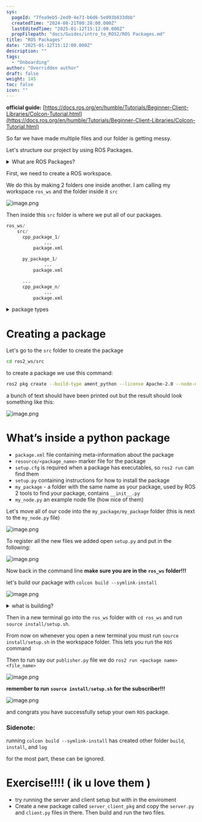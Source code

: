 ```yaml
---
sys:
  pageId: "7fea9eb5-2ed9-4e73-b6d6-5e093b833dbb"
  createdTime: "2024-08-21T00:28:00.000Z"
  lastEditedTime: "2025-01-12T15:12:00.000Z"
  propFilepath: "docs/Guides/intro_to_ROS2/ROS Packages.md"
title: "ROS Packages"
date: "2025-01-12T15:12:00.000Z"
description: ""
tags:
  - "Onboarding"
author: "Overridden author"
draft: false
weight: 145
toc: false
icon: ""
---
```


**official guide:** [https://docs.ros.org/en/humble/Tutorials/Beginner-Client-Libraries/Colcon-Tutorial.html](https://docs.ros.org/en/humble/Tutorials/Beginner-Client-Libraries/Colcon-Tutorial.html)

So far we have made multiple files and our folder is getting messy.

Let's structure our project by using ROS Packages.

<details>

<summary>What are ROS Packages?</summary>

ROS Packages are, as the name implies, packages of code that are highly sharable between ROS developers.

They consist of a folder, `package.xml` file, and source code

```python
      cpp_package_1/
		      ... imagine much code files here ..
          package.xml
```

</details>

First, we need to create a ROS workspace.

We do this by making 2 folders one inside another. I am calling my workspace `ros_ws` and the folder inside it `src`

![image.png](https://prod-files-secure.s3.us-west-2.amazonaws.com/d518164a-d88e-44d1-a4ee-3adb3bd8bce0/70706947-fd18-4537-a67b-e12946812d31/image.png?X-Amz-Algorithm=AWS4-HMAC-SHA256&X-Amz-Content-Sha256=UNSIGNED-PAYLOAD&X-Amz-Credential=ASIAZI2LB46647X2NGIZ%2F20250506%2Fus-west-2%2Fs3%2Faws4_request&X-Amz-Date=20250506T132351Z&X-Amz-Expires=3600&X-Amz-Security-Token=IQoJb3JpZ2luX2VjEJ3%2F%2F%2F%2F%2F%2F%2F%2F%2F%2FwEaCXVzLXdlc3QtMiJHMEUCIDy0d%2FQeSb4pnv12wZIA%2FmemM8IYFOqEG77BocwrAjmaAiEA0bnuImnS7rdyvhbYfTrUFWEiTs7Vcyq5kFuNIEYOSQAq%2FwMIRhAAGgw2Mzc0MjMxODM4MDUiDHBwAEP%2BY0zBH2kKkircAx6m%2FnF%2Fe7z6eq%2FuoZK7zLHqhCDo5HDA2LbyPIE%2FEBfRCoyuANg26avWH49XaegCpVDpVm6Ru%2Fi0Sg0g%2BW7snaSWNOfXIeWVuG4NbF3qYPKvNVOrJd%2BTgMll3zalXUxzRM8NcwwMcC6uqZNjeTw%2FnoWtQXyByKMd2YunKH4C0U37XTh9JfjIU59%2B42T%2BLbWYeHUwGWSwg8%2B%2FHW3IqRiOkJvFb7o8UknI0eOv2uWkW1VqT9Ki%2BHxX9b8RAWGFEzkj6rI5zgU9gCerq4en4OgwBoMAEJNCGimXGeUqsxXsZttW9m0uKKWkY9TyyOHXhKSjZrSZxukmYOrcLM9ZYyVT9ehkK1UEzbmTvqCXhiy%2FW0DUV%2B0p4zzKmjIh0r3ojOAIvV7o9fdoEapJpUupbeoqabRT%2BAbSThhC0vdEsx6IiLigSJZ%2BSWtsyy8NWhSIJ7cJKOeOau0kTXLnKTOGWuMxGQwFODlDXwI5V33fUPV8EoUxQ0DbaD545PUaWN6FujQ%2B9WEkYryFOJu0vimfl5tryEaZ7ZECyQyc9GBcb%2B%2FuW6sSxy1AQDjA64%2BklmlNnxFJX4mGh957XV4Vau%2FPypx%2FLhZuzhulYnq20rPIyBt49eIdNaZD4kAZ53cBDfTeMNKX6MAGOqUBmJ1xLylsJmPlG2CDfFynr2MagPpLJrBVXrKo1Hzh%2BpEhKFnMGyWNnGUp2cJfCVkqtjpTIlUAhduZMegarRx8eCHsGayIONKBhhpD8dLqd1se3wGt52aKjccBT47CFunW4Fow1p6gyoyW2YLJyfSx6RzVBJ1nxNxUbhoxd9q0zWTMLdJ70wmbKl4VVXdW%2FeD0sMAQ0tEcdxUako2L4dNGWNMydppg&X-Amz-Signature=4f9f826dfe4d4ea973e1249c8f6699e329d32bc06637d7775dbea538012e8e96&X-Amz-SignedHeaders=host&x-id=GetObject)

Then inside this `src` folder is where we put all of our packages.

```python
ros_ws/
    src/
      cpp_package_1/
		      ...
          package.xml

      py_package_1/
		      ...
          package.xml

      ...
      cpp_package_n/
		      ...
          package.xml

```

<details>

<summary>package types</summary>

packages can be either `C++` or python.

the intern file structure is different for each but for this guide we will stick to creating python packages

</details>

# Creating a package

Let's go to the `src` folder to create the package

```bash
cd ros2_ws/src
```

to create a package we use this command:

```bash
ros2 pkg create --build-type ament_python --license Apache-2.0 --node-name my_node my_package
```

a bunch of text should have been printed out but the result should look something like this:

![image.png](https://prod-files-secure.s3.us-west-2.amazonaws.com/d518164a-d88e-44d1-a4ee-3adb3bd8bce0/e6cf1e3f-8512-4a3e-b131-079f800bf3e8/image.png?X-Amz-Algorithm=AWS4-HMAC-SHA256&X-Amz-Content-Sha256=UNSIGNED-PAYLOAD&X-Amz-Credential=ASIAZI2LB46647X2NGIZ%2F20250506%2Fus-west-2%2Fs3%2Faws4_request&X-Amz-Date=20250506T132351Z&X-Amz-Expires=3600&X-Amz-Security-Token=IQoJb3JpZ2luX2VjEJ3%2F%2F%2F%2F%2F%2F%2F%2F%2F%2FwEaCXVzLXdlc3QtMiJHMEUCIDy0d%2FQeSb4pnv12wZIA%2FmemM8IYFOqEG77BocwrAjmaAiEA0bnuImnS7rdyvhbYfTrUFWEiTs7Vcyq5kFuNIEYOSQAq%2FwMIRhAAGgw2Mzc0MjMxODM4MDUiDHBwAEP%2BY0zBH2kKkircAx6m%2FnF%2Fe7z6eq%2FuoZK7zLHqhCDo5HDA2LbyPIE%2FEBfRCoyuANg26avWH49XaegCpVDpVm6Ru%2Fi0Sg0g%2BW7snaSWNOfXIeWVuG4NbF3qYPKvNVOrJd%2BTgMll3zalXUxzRM8NcwwMcC6uqZNjeTw%2FnoWtQXyByKMd2YunKH4C0U37XTh9JfjIU59%2B42T%2BLbWYeHUwGWSwg8%2B%2FHW3IqRiOkJvFb7o8UknI0eOv2uWkW1VqT9Ki%2BHxX9b8RAWGFEzkj6rI5zgU9gCerq4en4OgwBoMAEJNCGimXGeUqsxXsZttW9m0uKKWkY9TyyOHXhKSjZrSZxukmYOrcLM9ZYyVT9ehkK1UEzbmTvqCXhiy%2FW0DUV%2B0p4zzKmjIh0r3ojOAIvV7o9fdoEapJpUupbeoqabRT%2BAbSThhC0vdEsx6IiLigSJZ%2BSWtsyy8NWhSIJ7cJKOeOau0kTXLnKTOGWuMxGQwFODlDXwI5V33fUPV8EoUxQ0DbaD545PUaWN6FujQ%2B9WEkYryFOJu0vimfl5tryEaZ7ZECyQyc9GBcb%2B%2FuW6sSxy1AQDjA64%2BklmlNnxFJX4mGh957XV4Vau%2FPypx%2FLhZuzhulYnq20rPIyBt49eIdNaZD4kAZ53cBDfTeMNKX6MAGOqUBmJ1xLylsJmPlG2CDfFynr2MagPpLJrBVXrKo1Hzh%2BpEhKFnMGyWNnGUp2cJfCVkqtjpTIlUAhduZMegarRx8eCHsGayIONKBhhpD8dLqd1se3wGt52aKjccBT47CFunW4Fow1p6gyoyW2YLJyfSx6RzVBJ1nxNxUbhoxd9q0zWTMLdJ70wmbKl4VVXdW%2FeD0sMAQ0tEcdxUako2L4dNGWNMydppg&X-Amz-Signature=46ac36b53c74fc5659dafc3bb48eff320af16c424a2af7872515d46b585e2d20&X-Amz-SignedHeaders=host&x-id=GetObject)

# What’s inside a python package

- `package.xml` file containing meta-information about the package
- `resource/<package_name>` marker file for the package
- `setup.cfg` is required when a package has executables, so `ros2 run` can find them
- `setup.py` containing instructions for how to install the package
- `my_package` - a folder with the same name as your package, used by ROS 2 tools to find your package, contains `__init__.py`
- `my_node.py` an example node file (how nice of them)

Let's move all of our code into the `my_package/my_package` folder (this is next to the `my_node.py` file)

![image.png](https://prod-files-secure.s3.us-west-2.amazonaws.com/d518164a-d88e-44d1-a4ee-3adb3bd8bce0/9ce58f11-0da9-4d3e-b86d-506a9685d378/image.png?X-Amz-Algorithm=AWS4-HMAC-SHA256&X-Amz-Content-Sha256=UNSIGNED-PAYLOAD&X-Amz-Credential=ASIAZI2LB46647X2NGIZ%2F20250506%2Fus-west-2%2Fs3%2Faws4_request&X-Amz-Date=20250506T132351Z&X-Amz-Expires=3600&X-Amz-Security-Token=IQoJb3JpZ2luX2VjEJ3%2F%2F%2F%2F%2F%2F%2F%2F%2F%2FwEaCXVzLXdlc3QtMiJHMEUCIDy0d%2FQeSb4pnv12wZIA%2FmemM8IYFOqEG77BocwrAjmaAiEA0bnuImnS7rdyvhbYfTrUFWEiTs7Vcyq5kFuNIEYOSQAq%2FwMIRhAAGgw2Mzc0MjMxODM4MDUiDHBwAEP%2BY0zBH2kKkircAx6m%2FnF%2Fe7z6eq%2FuoZK7zLHqhCDo5HDA2LbyPIE%2FEBfRCoyuANg26avWH49XaegCpVDpVm6Ru%2Fi0Sg0g%2BW7snaSWNOfXIeWVuG4NbF3qYPKvNVOrJd%2BTgMll3zalXUxzRM8NcwwMcC6uqZNjeTw%2FnoWtQXyByKMd2YunKH4C0U37XTh9JfjIU59%2B42T%2BLbWYeHUwGWSwg8%2B%2FHW3IqRiOkJvFb7o8UknI0eOv2uWkW1VqT9Ki%2BHxX9b8RAWGFEzkj6rI5zgU9gCerq4en4OgwBoMAEJNCGimXGeUqsxXsZttW9m0uKKWkY9TyyOHXhKSjZrSZxukmYOrcLM9ZYyVT9ehkK1UEzbmTvqCXhiy%2FW0DUV%2B0p4zzKmjIh0r3ojOAIvV7o9fdoEapJpUupbeoqabRT%2BAbSThhC0vdEsx6IiLigSJZ%2BSWtsyy8NWhSIJ7cJKOeOau0kTXLnKTOGWuMxGQwFODlDXwI5V33fUPV8EoUxQ0DbaD545PUaWN6FujQ%2B9WEkYryFOJu0vimfl5tryEaZ7ZECyQyc9GBcb%2B%2FuW6sSxy1AQDjA64%2BklmlNnxFJX4mGh957XV4Vau%2FPypx%2FLhZuzhulYnq20rPIyBt49eIdNaZD4kAZ53cBDfTeMNKX6MAGOqUBmJ1xLylsJmPlG2CDfFynr2MagPpLJrBVXrKo1Hzh%2BpEhKFnMGyWNnGUp2cJfCVkqtjpTIlUAhduZMegarRx8eCHsGayIONKBhhpD8dLqd1se3wGt52aKjccBT47CFunW4Fow1p6gyoyW2YLJyfSx6RzVBJ1nxNxUbhoxd9q0zWTMLdJ70wmbKl4VVXdW%2FeD0sMAQ0tEcdxUako2L4dNGWNMydppg&X-Amz-Signature=7cfc16ad78d6c302647822e9485c9e738c787ba610372a09dfd5d52dad25c911&X-Amz-SignedHeaders=host&x-id=GetObject)

To register all the new files we added open `setup.py` and put in the following:

![image.png](https://prod-files-secure.s3.us-west-2.amazonaws.com/d518164a-d88e-44d1-a4ee-3adb3bd8bce0/1cd7c262-4cae-4496-9d75-c178537d24a2/image.png?X-Amz-Algorithm=AWS4-HMAC-SHA256&X-Amz-Content-Sha256=UNSIGNED-PAYLOAD&X-Amz-Credential=ASIAZI2LB46647X2NGIZ%2F20250506%2Fus-west-2%2Fs3%2Faws4_request&X-Amz-Date=20250506T132351Z&X-Amz-Expires=3600&X-Amz-Security-Token=IQoJb3JpZ2luX2VjEJ3%2F%2F%2F%2F%2F%2F%2F%2F%2F%2FwEaCXVzLXdlc3QtMiJHMEUCIDy0d%2FQeSb4pnv12wZIA%2FmemM8IYFOqEG77BocwrAjmaAiEA0bnuImnS7rdyvhbYfTrUFWEiTs7Vcyq5kFuNIEYOSQAq%2FwMIRhAAGgw2Mzc0MjMxODM4MDUiDHBwAEP%2BY0zBH2kKkircAx6m%2FnF%2Fe7z6eq%2FuoZK7zLHqhCDo5HDA2LbyPIE%2FEBfRCoyuANg26avWH49XaegCpVDpVm6Ru%2Fi0Sg0g%2BW7snaSWNOfXIeWVuG4NbF3qYPKvNVOrJd%2BTgMll3zalXUxzRM8NcwwMcC6uqZNjeTw%2FnoWtQXyByKMd2YunKH4C0U37XTh9JfjIU59%2B42T%2BLbWYeHUwGWSwg8%2B%2FHW3IqRiOkJvFb7o8UknI0eOv2uWkW1VqT9Ki%2BHxX9b8RAWGFEzkj6rI5zgU9gCerq4en4OgwBoMAEJNCGimXGeUqsxXsZttW9m0uKKWkY9TyyOHXhKSjZrSZxukmYOrcLM9ZYyVT9ehkK1UEzbmTvqCXhiy%2FW0DUV%2B0p4zzKmjIh0r3ojOAIvV7o9fdoEapJpUupbeoqabRT%2BAbSThhC0vdEsx6IiLigSJZ%2BSWtsyy8NWhSIJ7cJKOeOau0kTXLnKTOGWuMxGQwFODlDXwI5V33fUPV8EoUxQ0DbaD545PUaWN6FujQ%2B9WEkYryFOJu0vimfl5tryEaZ7ZECyQyc9GBcb%2B%2FuW6sSxy1AQDjA64%2BklmlNnxFJX4mGh957XV4Vau%2FPypx%2FLhZuzhulYnq20rPIyBt49eIdNaZD4kAZ53cBDfTeMNKX6MAGOqUBmJ1xLylsJmPlG2CDfFynr2MagPpLJrBVXrKo1Hzh%2BpEhKFnMGyWNnGUp2cJfCVkqtjpTIlUAhduZMegarRx8eCHsGayIONKBhhpD8dLqd1se3wGt52aKjccBT47CFunW4Fow1p6gyoyW2YLJyfSx6RzVBJ1nxNxUbhoxd9q0zWTMLdJ70wmbKl4VVXdW%2FeD0sMAQ0tEcdxUako2L4dNGWNMydppg&X-Amz-Signature=c7b010324ee63e8548f310a82607b7c280d3155efca3437099a5993b0b2735f8&X-Amz-SignedHeaders=host&x-id=GetObject)

Now back in the command line **make sure you are in the** **`ros_ws`** **folder!!!**

let's build our package with `colcon build --symlink-install`

![image.png](https://prod-files-secure.s3.us-west-2.amazonaws.com/d518164a-d88e-44d1-a4ee-3adb3bd8bce0/2f2a0d27-b173-48fd-b189-5f5c0ce65619/image.png?X-Amz-Algorithm=AWS4-HMAC-SHA256&X-Amz-Content-Sha256=UNSIGNED-PAYLOAD&X-Amz-Credential=ASIAZI2LB46647X2NGIZ%2F20250506%2Fus-west-2%2Fs3%2Faws4_request&X-Amz-Date=20250506T132351Z&X-Amz-Expires=3600&X-Amz-Security-Token=IQoJb3JpZ2luX2VjEJ3%2F%2F%2F%2F%2F%2F%2F%2F%2F%2FwEaCXVzLXdlc3QtMiJHMEUCIDy0d%2FQeSb4pnv12wZIA%2FmemM8IYFOqEG77BocwrAjmaAiEA0bnuImnS7rdyvhbYfTrUFWEiTs7Vcyq5kFuNIEYOSQAq%2FwMIRhAAGgw2Mzc0MjMxODM4MDUiDHBwAEP%2BY0zBH2kKkircAx6m%2FnF%2Fe7z6eq%2FuoZK7zLHqhCDo5HDA2LbyPIE%2FEBfRCoyuANg26avWH49XaegCpVDpVm6Ru%2Fi0Sg0g%2BW7snaSWNOfXIeWVuG4NbF3qYPKvNVOrJd%2BTgMll3zalXUxzRM8NcwwMcC6uqZNjeTw%2FnoWtQXyByKMd2YunKH4C0U37XTh9JfjIU59%2B42T%2BLbWYeHUwGWSwg8%2B%2FHW3IqRiOkJvFb7o8UknI0eOv2uWkW1VqT9Ki%2BHxX9b8RAWGFEzkj6rI5zgU9gCerq4en4OgwBoMAEJNCGimXGeUqsxXsZttW9m0uKKWkY9TyyOHXhKSjZrSZxukmYOrcLM9ZYyVT9ehkK1UEzbmTvqCXhiy%2FW0DUV%2B0p4zzKmjIh0r3ojOAIvV7o9fdoEapJpUupbeoqabRT%2BAbSThhC0vdEsx6IiLigSJZ%2BSWtsyy8NWhSIJ7cJKOeOau0kTXLnKTOGWuMxGQwFODlDXwI5V33fUPV8EoUxQ0DbaD545PUaWN6FujQ%2B9WEkYryFOJu0vimfl5tryEaZ7ZECyQyc9GBcb%2B%2FuW6sSxy1AQDjA64%2BklmlNnxFJX4mGh957XV4Vau%2FPypx%2FLhZuzhulYnq20rPIyBt49eIdNaZD4kAZ53cBDfTeMNKX6MAGOqUBmJ1xLylsJmPlG2CDfFynr2MagPpLJrBVXrKo1Hzh%2BpEhKFnMGyWNnGUp2cJfCVkqtjpTIlUAhduZMegarRx8eCHsGayIONKBhhpD8dLqd1se3wGt52aKjccBT47CFunW4Fow1p6gyoyW2YLJyfSx6RzVBJ1nxNxUbhoxd9q0zWTMLdJ70wmbKl4VVXdW%2FeD0sMAQ0tEcdxUako2L4dNGWNMydppg&X-Amz-Signature=e46c584de51c6d178ecd0619146cc72035f4f81094dbd9fde50ad2fd924aec9d&X-Amz-SignedHeaders=host&x-id=GetObject)

<details>

<summary>what is building?</summary>

if you are a CS major at Rose-Hulman you will learn the answer to this in CSSE132

but TLDR; is it combines all the code files into one program that can be run easily 

</details>

Then in a new terminal go into the `ros_ws` folder with `cd ros_ws` and run `source install/setup.sh`. 

From now on whenever you open a new terminal you must run `source install/setup.sh` in the workspace folder. This lets you run the `ROS` command

Then to run say our `publisher.py` file we do `ros2 run <package name> <file_name>`

![image.png](https://prod-files-secure.s3.us-west-2.amazonaws.com/d518164a-d88e-44d1-a4ee-3adb3bd8bce0/4f4b1219-3a44-4632-aa0a-ce3471699f59/image.png?X-Amz-Algorithm=AWS4-HMAC-SHA256&X-Amz-Content-Sha256=UNSIGNED-PAYLOAD&X-Amz-Credential=ASIAZI2LB46647X2NGIZ%2F20250506%2Fus-west-2%2Fs3%2Faws4_request&X-Amz-Date=20250506T132351Z&X-Amz-Expires=3600&X-Amz-Security-Token=IQoJb3JpZ2luX2VjEJ3%2F%2F%2F%2F%2F%2F%2F%2F%2F%2FwEaCXVzLXdlc3QtMiJHMEUCIDy0d%2FQeSb4pnv12wZIA%2FmemM8IYFOqEG77BocwrAjmaAiEA0bnuImnS7rdyvhbYfTrUFWEiTs7Vcyq5kFuNIEYOSQAq%2FwMIRhAAGgw2Mzc0MjMxODM4MDUiDHBwAEP%2BY0zBH2kKkircAx6m%2FnF%2Fe7z6eq%2FuoZK7zLHqhCDo5HDA2LbyPIE%2FEBfRCoyuANg26avWH49XaegCpVDpVm6Ru%2Fi0Sg0g%2BW7snaSWNOfXIeWVuG4NbF3qYPKvNVOrJd%2BTgMll3zalXUxzRM8NcwwMcC6uqZNjeTw%2FnoWtQXyByKMd2YunKH4C0U37XTh9JfjIU59%2B42T%2BLbWYeHUwGWSwg8%2B%2FHW3IqRiOkJvFb7o8UknI0eOv2uWkW1VqT9Ki%2BHxX9b8RAWGFEzkj6rI5zgU9gCerq4en4OgwBoMAEJNCGimXGeUqsxXsZttW9m0uKKWkY9TyyOHXhKSjZrSZxukmYOrcLM9ZYyVT9ehkK1UEzbmTvqCXhiy%2FW0DUV%2B0p4zzKmjIh0r3ojOAIvV7o9fdoEapJpUupbeoqabRT%2BAbSThhC0vdEsx6IiLigSJZ%2BSWtsyy8NWhSIJ7cJKOeOau0kTXLnKTOGWuMxGQwFODlDXwI5V33fUPV8EoUxQ0DbaD545PUaWN6FujQ%2B9WEkYryFOJu0vimfl5tryEaZ7ZECyQyc9GBcb%2B%2FuW6sSxy1AQDjA64%2BklmlNnxFJX4mGh957XV4Vau%2FPypx%2FLhZuzhulYnq20rPIyBt49eIdNaZD4kAZ53cBDfTeMNKX6MAGOqUBmJ1xLylsJmPlG2CDfFynr2MagPpLJrBVXrKo1Hzh%2BpEhKFnMGyWNnGUp2cJfCVkqtjpTIlUAhduZMegarRx8eCHsGayIONKBhhpD8dLqd1se3wGt52aKjccBT47CFunW4Fow1p6gyoyW2YLJyfSx6RzVBJ1nxNxUbhoxd9q0zWTMLdJ70wmbKl4VVXdW%2FeD0sMAQ0tEcdxUako2L4dNGWNMydppg&X-Amz-Signature=d89a0635089df28ff3d4b8f69c5f7d12fdf496b6b592ba0779572209892a013e&X-Amz-SignedHeaders=host&x-id=GetObject)

**remember to run** **`source install/setup.sh`** **for the subscriber!!!**

![image.png](https://prod-files-secure.s3.us-west-2.amazonaws.com/d518164a-d88e-44d1-a4ee-3adb3bd8bce0/02121119-dad4-49ec-8356-c956108b4243/image.png?X-Amz-Algorithm=AWS4-HMAC-SHA256&X-Amz-Content-Sha256=UNSIGNED-PAYLOAD&X-Amz-Credential=ASIAZI2LB46647X2NGIZ%2F20250506%2Fus-west-2%2Fs3%2Faws4_request&X-Amz-Date=20250506T132351Z&X-Amz-Expires=3600&X-Amz-Security-Token=IQoJb3JpZ2luX2VjEJ3%2F%2F%2F%2F%2F%2F%2F%2F%2F%2FwEaCXVzLXdlc3QtMiJHMEUCIDy0d%2FQeSb4pnv12wZIA%2FmemM8IYFOqEG77BocwrAjmaAiEA0bnuImnS7rdyvhbYfTrUFWEiTs7Vcyq5kFuNIEYOSQAq%2FwMIRhAAGgw2Mzc0MjMxODM4MDUiDHBwAEP%2BY0zBH2kKkircAx6m%2FnF%2Fe7z6eq%2FuoZK7zLHqhCDo5HDA2LbyPIE%2FEBfRCoyuANg26avWH49XaegCpVDpVm6Ru%2Fi0Sg0g%2BW7snaSWNOfXIeWVuG4NbF3qYPKvNVOrJd%2BTgMll3zalXUxzRM8NcwwMcC6uqZNjeTw%2FnoWtQXyByKMd2YunKH4C0U37XTh9JfjIU59%2B42T%2BLbWYeHUwGWSwg8%2B%2FHW3IqRiOkJvFb7o8UknI0eOv2uWkW1VqT9Ki%2BHxX9b8RAWGFEzkj6rI5zgU9gCerq4en4OgwBoMAEJNCGimXGeUqsxXsZttW9m0uKKWkY9TyyOHXhKSjZrSZxukmYOrcLM9ZYyVT9ehkK1UEzbmTvqCXhiy%2FW0DUV%2B0p4zzKmjIh0r3ojOAIvV7o9fdoEapJpUupbeoqabRT%2BAbSThhC0vdEsx6IiLigSJZ%2BSWtsyy8NWhSIJ7cJKOeOau0kTXLnKTOGWuMxGQwFODlDXwI5V33fUPV8EoUxQ0DbaD545PUaWN6FujQ%2B9WEkYryFOJu0vimfl5tryEaZ7ZECyQyc9GBcb%2B%2FuW6sSxy1AQDjA64%2BklmlNnxFJX4mGh957XV4Vau%2FPypx%2FLhZuzhulYnq20rPIyBt49eIdNaZD4kAZ53cBDfTeMNKX6MAGOqUBmJ1xLylsJmPlG2CDfFynr2MagPpLJrBVXrKo1Hzh%2BpEhKFnMGyWNnGUp2cJfCVkqtjpTIlUAhduZMegarRx8eCHsGayIONKBhhpD8dLqd1se3wGt52aKjccBT47CFunW4Fow1p6gyoyW2YLJyfSx6RzVBJ1nxNxUbhoxd9q0zWTMLdJ70wmbKl4VVXdW%2FeD0sMAQ0tEcdxUako2L4dNGWNMydppg&X-Amz-Signature=2772f84c991b3d913108bb3c3f29ef2f76012555037175e5d9c789f22c9cf103&X-Amz-SignedHeaders=host&x-id=GetObject)

and congrats you have successfully setup your own `ROS` package.

### Sidenote:

running `colcon build --symlink-install` has created other folder `build`, `install`, and `log`

for the most part, these can be ignored.

# Exercise!!!! ( ik u love them )

- try running the server and client setup but with in the enviroment
- Create a new package called `server_client_pkg` and copy the `server.py` and `client.py` files in there. Then build and run the two files.
